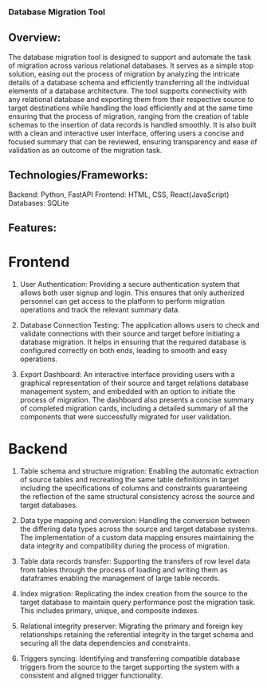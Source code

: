 ### Database Migration Tool

## Overview:
The database migration tool is designed to support and automate the task of migration across various relational databases. It serves as a simple stop solution, easing out the process of migration by analyzing the intricate details of a database schema and efficiently transferring all the individual elements of a database architecture. The tool supports connectivity with any relational database and exporting them from their respective source to target destinations while handling the load efficiently and at the same time ensuring that the process of migration, ranging from the creation of table schemas to the insertion of data records is handled smoothly. It is also built with a clean and interactive user interface, offering users a concise and focused summary that can be reviewed, ensuring transparency and ease of validation as an outcome of the migration task.


## Technologies/Frameworks:
Backend: Python, FastAPI
Frontend: HTML, CSS, React(JavaScript)
Databases: SQLite


## Features:

# Frontend
1. User Authentication: Providing a secure authentication system that allows both user signup and login. This ensures that only authorized personnel can get access to the platform to perform migration operations and track the relevant summary data.

2. Database Connection Testing: The application allows users to check and validate connections with their source and target before initiating a database migration. It helps in ensuring that the required database is configured correctly on both ends, leading to smooth and easy operations.

3. Export Dashboard: An interactive interface providing users with a graphical representation of their source and target relations database management system, and embedded with an option to initiate the process of migration. The dashboard also presents a concise summary of completed migration cards, including a detailed summary of all the components that were successfully migrated for user validation.


# Backend
1. Table schema and structure migration: Enabling the automatic extraction of source tables and recreating the same table definitions in target including the specifications of columns and constraints guaranteeing the reflection of the same structural consistency across the source and target databases.

2. Data type mapping and conversion: Handling the conversion between the differing data types across the source and target database systems. The implementation of a custom data mapping ensures maintaining the data integrity and compatibility during the process of migration.

3. Table data records transfer: Supporting the transfers of row level data from tables through the process of loading and writing them as dataframes enabling the management of large table records.

4. Index migration: Replicating the index creation from the source to the target database to maintain query performance post the migration task. This includes primary, unique, and composite indexes.

5. Relational integrity preserver: Migrating the primary and foreign key relationships retaining the referential integrity in the target schema and securing all the data dependencies and constraints.

6. Triggers syncing: Identifying and transferring compatible database triggers from the source to the target supporting the system with a consistent and aligned trigger functionality.

